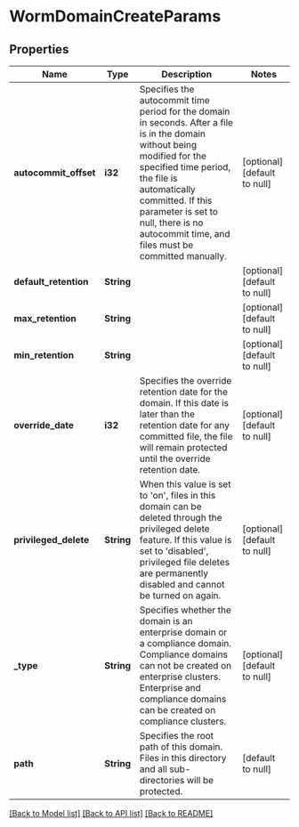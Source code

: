 # WormDomainCreateParams

## Properties
Name | Type | Description | Notes
------------ | ------------- | ------------- | -------------
**autocommit_offset** | **i32** | Specifies the autocommit time period for the domain in seconds.  After a file is in the domain without being modified for the specified time period, the file is automatically committed. If this parameter is set to null, there is no autocommit time, and files must be committed manually. | [optional] [default to null]
**default_retention** | **String** |  | [optional] [default to null]
**max_retention** | **String** |  | [optional] [default to null]
**min_retention** | **String** |  | [optional] [default to null]
**override_date** | **i32** | Specifies the override retention date for the domain. If this date is later than the retention date for any committed file, the file will remain protected until the override retention date. | [optional] [default to null]
**privileged_delete** | **String** | When this value is set to &#39;on&#39;, files in this domain can be deleted through the privileged delete feature. If this value is set to &#39;disabled&#39;, privileged file deletes are permanently disabled and cannot be turned on again. | [optional] [default to null]
**_type** | **String** | Specifies whether the domain is an enterprise domain or a compliance domain. Compliance domains can not be created on enterprise clusters. Enterprise and compliance domains can be created on compliance clusters. | [optional] [default to null]
**path** | **String** | Specifies the root path of this domain. Files in this directory and all sub-directories will be protected. | [default to null]

[[Back to Model list]](../README.md#documentation-for-models) [[Back to API list]](../README.md#documentation-for-api-endpoints) [[Back to README]](../README.md)


